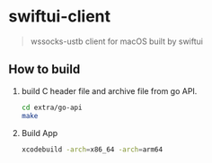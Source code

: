 # swiftui-client

> wssocks-ustb client for macOS built by swiftui

## How to build
1. build C header file and archive file from go API.  
    ```bash
    cd extra/go-api
    make
    ```

2. Build App
    ```bash
    xcodebuild -arch=x86_64 -arch=arm64
    ```
